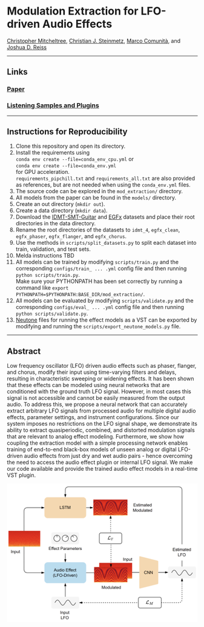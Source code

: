 <h1>Modulation Extraction for LFO-driven Audio Effects</h1>
<p>
    <a href="https://christhetr.ee/" target=”_blank”>Christopher Mitcheltree</a>,
    <a href="https://www.christiansteinmetz.com/" target=”_blank”>Christian J. Steinmetz</a>,
    <a href="https://mcomunita.github.io/" target=”_blank”>Marco Comunità</a>, and
    <a href="https://www.eecs.qmul.ac.uk/~josh/" target=”_blank”>Joshua D. Reiss</a>
</p>

<hr>
<h2>Links</h2>

[comment]: <> (<h3><a href="https://arxiv.com" target=”_blank”>Paper</a></h3>)
<h3><a href="docs/docs/dafx_2023_lfo_v2.pdf" target=”_blank”>Paper</a></h3>

<h3><a href="https://christhetree.github.io/mod_extraction/" target=”_blank”>Listening Samples and Plugins</a></h3>

<hr>
<h2>Instructions for Reproducibility</h2>

<ol>
    <li>Clone this repository and open its directory.</li>
    <li>
    Install the requirements using <br><code>conda env create --file=conda_env_cpu.yml</code> or <br>
    <code>conda env create --file=conda_env.yml</code><br> for GPU acceleration. <br>
    <code>requirements_pipchill.txt</code> and <code>requirements_all.txt</code> are also provided as references, 
    but are not needed when using the <code>conda_env.yml</code> files.
    </li>
    <li>The source code can be explored in the <code>mod_extraction/</code> directory.</li>
    <li>All models from the paper can be found in the <code>models/</code> directory.</li>
    <li>Create an out directory (<code>mkdir out</code>).</li>
    <li>Create a data directory (<code>mkdir data</code>).</li>
    <li>
    Download the <a href="https://zenodo.org/record/7544110" target=”_blank”>IDMT-SMT-Guitar</a> and 
    <a href="https://zenodo.org/record/7044411#.YzRx2XbMKUl" target=”_blank”>EGFx</a> datasets and place their root 
    directories in the data directory.
    </li>
    <li>
    Rename the root directories of the datasets to <code>idmt_4</code>, <code>egfx_clean</code>, 
    <code>egfx_phaser</code>, <code>egfx_flanger</code>, and <code>egfx_chorus</code>.
    </li>
    <li>
    Use the methods in <code>scripts/split_datasets.py</code> to split each dataset into train, validation, and test 
    sets.
    </li>
    <li>Melda instructions TBD</li>
    <li>
    All models can be trained by modifying <code>scripts/train.py</code> and the corresponding 
    <code>configs/train_ ... .yml</code> config file and then running <code>python scripts/train.py</code>. <br>
    Make sure your PYTHONPATH has been set correctly by running a command like 
    <code>export PYTHONPATH=$PYTHONPATH:BASE_DIR/mod_extraction/</code>.
    </li>
    <li>
    All models can be evaluated by modifying <code>scripts/validate.py</code> and the corresponding 
    <code>configs/eval_ ... .yml</code> config file and then running <code>python scripts/validate.py</code>.
    </li>
    <li>
    <a href="https://neutone.space" target=”_blank”>Neutone</a> files for running the effect models as a VST can be  
    exported by modifying and running the <code>scripts/export_neutone_models.py</code> file.
    </li>
</ol>

<hr>
<h2>Abstract</h2>

<p>
Low frequency oscillator (LFO) driven audio effects such as phaser, flanger, and chorus, modify
their input using time-varying filters and delays, resulting in characteristic sweeping or widening
effects.
It has been shown that these effects can be modeled using neural networks that are conditioned with
the ground truth LFO signal. However, in most cases this signal is not accessible and cannot be
easily measured from the output audio.
To address this, we propose a neural network that can accurately extract arbitrary LFO signals from
processed audio for multiple digital audio effects, parameter settings, and instrument
configurations.
Since our system imposes no restrictions on the LFO signal shape, we demonstrate its ability to
extract quasiperiodic, combined, and distorted modulation signals that are relevant to analog effect
modeling.
Furthermore, we show how coupling the extraction model with a simple processing network enables
training of end-to-end black-box models of unseen analog or digital LFO-driven audio effects from
just dry and wet audio pairs - hence overcoming the need to access the audio effect plugin or
internal LFO signal.
We make our code available and provide the trained audio effect models in a real-time VST plugin.
</p>

![image](docs/img/sys_diagram.png)

[comment]: <> (<hr>)

[comment]: <> (<h2>Citation</h2>)

[comment]: <> (<div>)

[comment]: <> (<pre><code>)

[comment]: <> (@misc{mitcheltree2023modulation,)

[comment]: <> (      title={Modulation Extraction for LFO-driven Audio Effects},)

[comment]: <> (      author={Christopher Mitcheltree and Christian J. Steinmetz and Marco Comunità and Joshua D. Reiss},)

[comment]: <> (      year={2023},)

[comment]: <> (      eprint={TBD},)

[comment]: <> (      archivePrefix={arXiv},)

[comment]: <> (      primaryClass={cs.SD}})

[comment]: <> (</code></pre>)

[comment]: <> (</div>)
